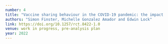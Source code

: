 ```yaml
---
number: 4
title: "Vaccine sharing behaviour in the COVID-19 pandemic: the impact of narratives and peer effects"
authors: "Simon Finster, Michelle Gonzalez Amador and Edwin Lock"
link: https://doi.org/10.1257/rct.8422-1.0
venue: work in progress, pre-analysis plan
year: 2022
---
```

